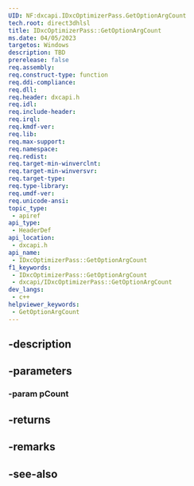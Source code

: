 ```yaml
---
UID: NF:dxcapi.IDxcOptimizerPass.GetOptionArgCount
tech.root: direct3dhlsl
title: IDxcOptimizerPass::GetOptionArgCount
ms.date: 04/05/2023
targetos: Windows
description: TBD
prerelease: false
req.assembly: 
req.construct-type: function
req.ddi-compliance: 
req.dll: 
req.header: dxcapi.h
req.idl: 
req.include-header: 
req.irql: 
req.kmdf-ver: 
req.lib: 
req.max-support: 
req.namespace: 
req.redist: 
req.target-min-winverclnt: 
req.target-min-winversvr: 
req.target-type: 
req.type-library: 
req.umdf-ver: 
req.unicode-ansi: 
topic_type:
 - apiref
api_type:
 - HeaderDef
api_location:
 - dxcapi.h
api_name:
 - IDxcOptimizerPass::GetOptionArgCount
f1_keywords:
 - IDxcOptimizerPass::GetOptionArgCount
 - dxcapi/IDxcOptimizerPass::GetOptionArgCount
dev_langs:
 - c++
helpviewer_keywords:
 - GetOptionArgCount
---
```


## -description

## -parameters

### -param pCount

## -returns

## -remarks

## -see-also

